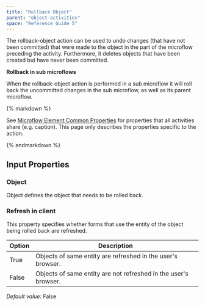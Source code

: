 ```yaml
---
title: "Rollback Object"
parent: "object-activities"
space: "Reference Guide 5"
---
```



The rollback-object action can be used to undo changes (that have not been committed) that were made to the object in the part of the microflow preceding the activity. Furthermore, it deletes objects that have been created but have never been committed.

**Rollback in sub microflows**

When the rollback-object action is performed in a sub microflow it will roll back the uncommitted changes in the sub microflow, as well as its parent microflow.

<div class="alert alert-info">{% markdown %}

See [Microflow Element Common Properties](microflow-element-common-properties) for properties that all activities share (e.g. caption). This page only describes the properties specific to the action.

{% endmarkdown %}</div>

## Input Properties

### Object

Object defines the object that needs to be rolled back.

### Refresh in client

This property specifies whether forms that use the entity of the object being rolled back are refreshed.

<table><thead><tr><th class="confluenceTh">Option</th><th class="confluenceTh">Description</th></tr></thead><tbody><tr><td class="confluenceTd">True</td><td class="confluenceTd">Objects of same entity are refreshed in the user's browser.</td></tr><tr><td class="confluenceTd">False</td><td class="confluenceTd">Objects of same entity are not refreshed in the user's browser.</td></tr></tbody></table>

_Default value_: False
